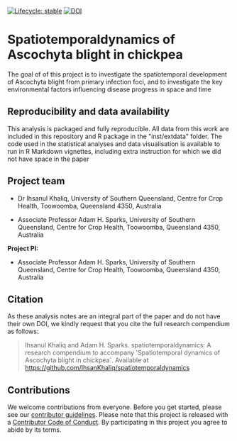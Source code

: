 <!-- badges: start -->
[![Lifecycle: stable](https://img.shields.io/badge/lifecycle-stable-brightgreen.svg)](https://www.tidyverse.org/lifecycle/#stable) [![DOI](https://zenodo.org/badge/241245286.svg)](https://zenodo.org/badge/latestdoi/241245286)
<!-- badges: end -->

# Spatiotemporaldynamics of Ascochyta blight in chickpea

The goal of of this project is to investigate the spatiotemporal development of Ascochyta blight from primary infection foci, and to investigate the key environmental factors influencing disease progress in space and time 


## Reproducibility and data availability

This analysis is packaged and fully reproducible. All data from this work are included in this repository and R package in the "inst/extdata" folder. The code used in the statistical analyses and data visualisation is available to run in R Markdown vignettes, including extra instruction for which we did not have space in the paper

## Project team

- Dr Ihsanul Khaliq, University of Southern Queensland, Centre for Crop Health, Toowoomba, Queensland 4350, Australia

- Associate Professor Adam H. Sparks, University of Southern Queensland, Centre for Crop Health, Toowoomba, Queensland 4350, Australia

**Project PI:**

- Associate Professor Adam H. Sparks, University of Southern Queensland, Centre for Crop Health, Toowoomba, Queensland 4350, Australia

## Citation

As these analysis notes are an integral part of the paper and do not have their own DOI, we kindly request that you cite the full research compendium as follows:
> Ihsanul Khaliq and Adam H. Sparks. spatiotemporaldynamics: A research compendium to accompany 'Spatiotemporal dynamics of Ascochyta blight in chickpea`. Available at https://github.com/IhsanKhaliq/spatiotemporaldynamics


## Contributions

We welcome contributions from everyone.
Before you get started, please see our [contributor guidelines](CONTRIBUTING.html).
Please note that this project is released with a [Contributor Code of Conduct](CONDUCT.html).
By participating in this project you agree to abide by its terms.



